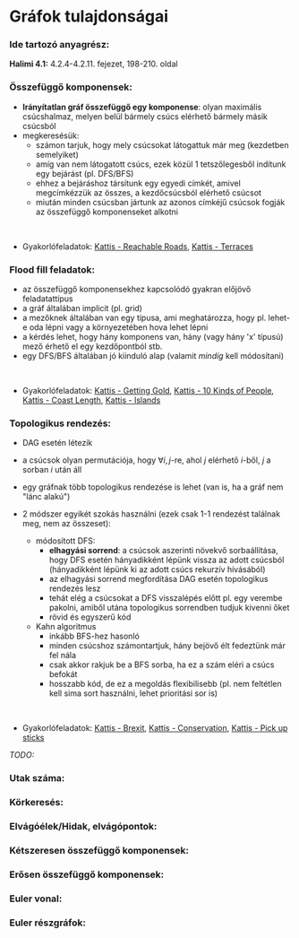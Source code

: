 # Gráfok tulajdonságai

### Ide tartozó anyagrész:

**Halimi 4.1:** 4.2.4-4.2.11. fejezet, 198-210. oldal 

### Összefüggő komponensek:

- **Irányítatlan gráf összefüggő egy komponense**: olyan maximális csúcshalmaz, melyen belül bármely csúcs elérhető bármely másik csúcsból
- megkeresésük:
    - számon tarjuk, hogy mely csúcsokat látogattuk már meg (kezdetben semelyiket)
    - amíg van nem látogatott csúcs, ezek közül 1 tetszőlegesből indítunk egy bejárást (pl. DFS/BFS)
    - ehhez a bejáráshoz társítunk egy egyedi címkét, amivel megcímkézzük az összes, a kezdőcsúcsból elérhető csúcsot
    - miután minden csúcsban jártunk az azonos címkéjű csúcsok fogják az összefüggő komponenseket alkotni

<br>

- Gyakorlófeladatok: 
[Kattis - Reachable Roads](https://open.kattis.com/problems/reachableroads), 
[Kattis - Terraces](https://open.kattis.com/problems/terraces)

### Flood fill feladatok:

- az összefüggő komponensekhez kapcsolódó gyakran előjövő feladatattípus
- a gráf általában implicit (pl. grid)
- a mezőknek általában van egy típusa, ami meghatározza, hogy pl. lehet-e oda lépni vagy a környezetében hova lehet lépni
- a kérdés lehet, hogy hány komponens van, hány (vagy hány 'x' típusú) mező érhető el egy kezdőpontból stb.
- egy DFS/BFS általában jó kiinduló alap (valamit *mindig* kell módosítani)

<br>

- Gyakorlófeladatok: 
[Kattis - Getting Gold](https://open.kattis.com/problems/gold), 
[Kattis - 10 Kinds of People](https://open.kattis.com/problems/10kindsofpeople), 
[Kattis - Coast Length](https://open.kattis.com/problems/coast), 
[Kattis - Islands](https://open.kattis.com/problems/islands3)

### Topologikus rendezés:

- DAG esetén létezik
- a csúcsok olyan permutációja, hogy $\forall i, j$-re, ahol $j$ elérhető $i$-ből, $j$ a sorban $i$ után áll
- egy gráfnak több topologikus rendezése is lehet (van is, ha a gráf nem "lánc alakú")

- 2 módszer egyikét szokás használni (ezek csak 1-1 rendezést találnak meg, nem az összeset):
    - módosított DFS:
        - **elhagyási sorrend**: a csúcsok aszerinti növekvő sorbaállítása, hogy DFS esetén hányadikként lépünk vissza az adott csúcsból (hányadikként lépünk ki az adott csúcs rekurzív hívásából)
        - az elhagyási sorrend megfordítása DAG esetén topologikus rendezés lesz
        - tehát elég a csúcsokat a DFS visszalépés előtt pl. egy verembe pakolni, amiből utána topologikus sorrendben tudjuk kivenni őket
        - rövid és egyszerű kód
    - Kahn algoritmus
        - inkább BFS-hez hasonló
        - minden csúcshoz számontartjuk, hány bejövő élt fedeztünk már fel nála
        - csak akkor rakjuk be a BFS sorba, ha ez a szám eléri a csúcs befokát
        - hosszabb kód, de ez a megoldás flexibilisebb (pl. nem feltétlen kell sima sort használni, lehet prioritási sor is)

<br>

- Gyakorlófeladatok: 
[Kattis - Brexit](https://open.kattis.com/problems/brexit), 
[Kattis - Conservation](https://open.kattis.com/problems/conservation), 
[Kattis - Pick up sticks](https://open.kattis.com/problems/pickupsticks)

*TODO:*

### Utak száma:

### Körkeresés:

### Elvágóélek/Hidak, elvágópontok:

### Kétszeresen összefüggő komponensek:

### Erősen összefüggő komponensek:

### Euler vonal:

### Euler részgráfok: